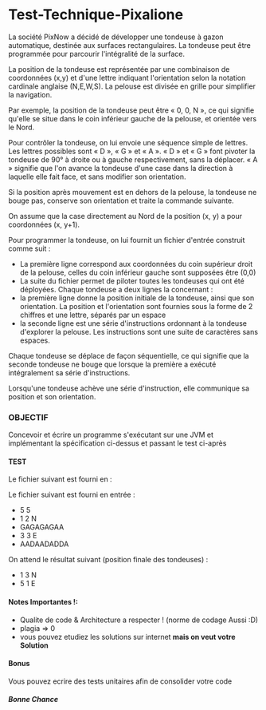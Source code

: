 # Test-Technique-Pixalione

La société PixNow a décidé de développer une tondeuse à gazon automatique, destinée aux surfaces rectangulaires.
La tondeuse peut être programmée pour parcourir l'intégralité de la surface.

La position de la tondeuse est représentée par une combinaison de coordonnées (x,y) et d'une lettre indiquant l'orientation selon la notation cardinale anglaise (N,E,W,S). La pelouse est divisée en grille pour simplifier la navigation.

Par exemple, la position de la tondeuse peut être « 0, 0, N », ce qui signifie qu'elle se situe dans le coin inférieur gauche de la pelouse, et orientée vers le Nord.

Pour contrôler la tondeuse, on lui envoie une séquence simple de lettres. Les lettres possibles sont « D », « G » et « A ». « D » et « G » font pivoter la tondeuse de 90° à droite ou à gauche respectivement, sans la déplacer. « A » signifie que l'on avance la tondeuse d'une case dans la direction à laquelle elle fait face, et sans modifier son orientation.

Si la position après mouvement est en dehors de la pelouse, la tondeuse ne bouge pas, conserve son orientation et traite la commande suivante.

On assume que la case directement au Nord de la position (x, y) a pour coordonnées (x, y+1).

Pour programmer la tondeuse, on lui fournit un fichier d'entrée construit comme suit :
  * La première ligne correspond aux coordonnées du coin supérieur droit de la pelouse, celles du coin inférieur gauche sont supposées être (0,0)
  * La suite du fichier permet de piloter toutes les tondeuses qui ont été déployées. Chaque tondeuse a deux lignes la concernant :
  * la première ligne donne la position initiale de la tondeuse, ainsi que son orientation. La position et l'orientation sont fournies sous la forme de 2 chiffres et une lettre, séparés par un espace
  * la seconde ligne est une série d'instructions ordonnant à la tondeuse d'explorer la pelouse. Les instructions sont une suite de caractères sans espaces.
  
Chaque tondeuse se déplace de façon séquentielle, ce qui signifie que la seconde tondeuse ne bouge que lorsque la première a exécuté intégralement sa série d'instructions.

Lorsqu'une tondeuse achève une série d'instruction, elle communique sa position et son orientation.
### OBJECTIF

Concevoir et écrire un programme s'exécutant sur une JVM et implémentant la spécification ci-dessus et passant le test ci-après
#### TEST
Le fichier suivant est fourni en :

Le fichier suivant est fourni en entrée :
 * 5 5
 * 1 2 N
 * GAGAGAGAA
 * 3 3 E
 * AADAADADDA
 
 On attend le résultat suivant (position finale des tondeuses) :
 * 1 3 N
 * 5 1 E

#### Notes Importantes !:
 * Qualite de code & Architecture a respecter ! (norme de codage Aussi :D)
 * plagia => 0
 * vous pouvez etudiez les solutions sur internet **mais on veut votre Solution**
#### Bonus
Vous pouvez ecrire des tests unitaires afin de consolider votre code

##### Bonne Chance
